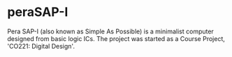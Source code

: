 # peraSAP-I
Pera SAP-I (also known as Simple As Possible) is a minimalist computer designed from basic logic ICs. The project was started as a Course Project, 'CO221: Digital Design'. 
